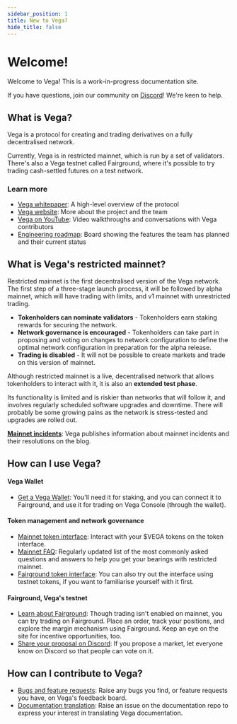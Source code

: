 ```yaml
---
sidebar_position: 1
title: New to Vega?
hide_title: false
---
```


# Welcome! 

Welcome to Vega! This is a work-in-progress documentation site. 

If you have questions, join our community on [Discord](https://vega.xyz/discord)! We're keen to help.

## What is Vega?​
Vega is a protocol for creating and trading derivatives on a fully decentralised network. 

Currently, Vega is in restricted mainnet, which is run by a set of validators. There's also a Vega testnet called Fairground, where it's possible to try trading cash-settled futures on a test network.

### Learn more 
* [Vega whitepaper](https://vega.xyz/papers/vega-protocol-whitepaper.pdf): A high-level overview of the protocol
* [Vega website](https://vega.xyz): More about the project and the team
* [Vega on YouTube](https://youtube.com/vegaprotocol): Video walkthroughs and conversations with Vega contributors
* [Engineering roadmap](https://github.com/orgs/vegaprotocol/projects/114/views/4): Board showing the features the team has planned and their current status

## What is Vega's restricted mainnet? 
Restricted mainnet is the first decentralised version of the Vega network. The first step of a three-stage launch process, it will be followed by alpha mainnet, which will have trading with limits, and v1 mainnet with unrestricted trading.

* **Tokenholders can nominate validators** - Tokenholders earn staking rewards for securing the network.  <br/>
* **Network governance is encouraged** - Tokenholders can take part in proposing and voting on changes to network configuration to define the optimal network configuration in preparation for the alpha release. <br/>
* **Trading is disabled** - It will not be possible to create markets and trade on this version of mainnet. 

Although restricted mainnet is a live, decentralised network that allows tokenholders to interact with it, it is also an **extended test phase**. 

Its functionality is limited and is riskier than networks that will follow it, and involves regularly scheduled software upgrades and downtime. There will probably be some growing pains as the network is stress-tested and upgrades are rolled out.

**[Mainnet incidents](https://blog.vega.xyz/tagged/vega-incident-reports)**: Vega publishes information about mainnet incidents and their resolutions on the blog.

## How can I use Vega?

#### Vega Wallet
* [Get a Vega Wallet](../tools/vega-wallet/cli-wallet/latest/create-wallet): You'll need it for staking, and you can connect it to Fairground, and use it for trading on Vega Console (through the wallet). 

#### Token management and network governance 
* [Mainnet token interface](https://token.vega.xyz): Interact with your $VEGA tokens on the token interface.
* [Mainnet FAQ](https://blog.vega.xyz/the-vega-restricted-mainnet-faqs-6bedc7a57f24): Regularly updated list of the most commonly asked questions and answers to help you get your bearings with restricted mainnet.
* [Fairground token interface](https://token.fairground.wtf): You can also try out the interface using testnet tokens, if you want to familiarise yourself with it first.

#### Fairground, Vega's testnet
* [Learn about Fairground](https://fairground.wtf): Though trading isn't enabled on mainnet, you can try trading on Fairground. Place an order, track your positions, and explore the margin mechanism using Fairground. Keep an eye on the site for incentive opportunities, too. 
* [Share your proposal on Discord](https://vega.xyz/discord): If you propose a market, let everyone know on Discord so that people can vote on it. 

## How can I contribute to Vega?
* [Bugs and feature requests](https://github.com/vegaprotocol/feedback/discussions/): Raise any bugs you find, or feature requests you have, on Vega's feedback board.
* [Documentation translation](https://github.com/vegaprotocol/documentation/issues): Raise an issue on the documentation repo to express your interest in translating Vega documentation. 
